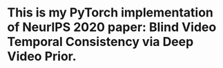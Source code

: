 # This is my PyTorch implementation of NeurIPS 2020 paper: Blind Video Temporal Consistency via Deep Video Prior.
